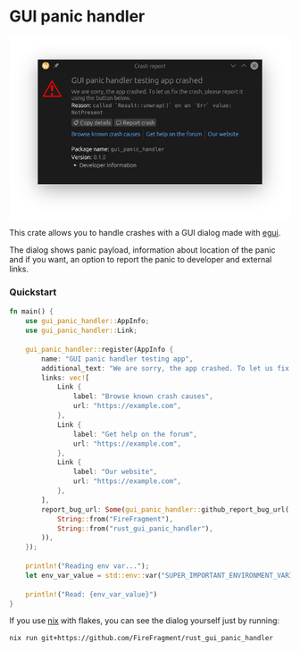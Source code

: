 # GUI panic handler

![screenshot of a panic dialog](./docs/screenshot.png)

This crate allows you to handle crashes with a GUI dialog made with [egui](https://github.com/emilk/egui).

The dialog shows panic payload, information about location of the panic and
if you want, an option to report the panic to developer and external links.

### Quickstart

```rust
fn main() {
    use gui_panic_handler::AppInfo;
    use gui_panic_handler::Link;

    gui_panic_handler::register(AppInfo {
        name: "GUI panic handler testing app",
        additional_text: "We are sorry, the app crashed. To let us fix the crash, please report it using the button below.",
        links: vec![
            Link {
                label: "Browse known crash causes",
                url: "https://example.com",
            },
            Link {
                label: "Get help on the forum",
                url: "https://example.com",
            },
            Link {
                label: "Our website",
                url: "https://example.com",
            },
        ],
        report_bug_url: Some(gui_panic_handler::github_report_bug_url(
            String::from("FireFragment"),
            String::from("rust_gui_panic_handler"),
        )),
    });

    println!("Reading env var...");
    let env_var_value = std::env::var("SUPER_IMPORTANT_ENVIRONMENT_VARIABLE").unwrap(); // Here we panic

    println!("Read: {env_var_value}")
}
```


If you use [nix](https://nixos.org/) with flakes, you can see the dialog yourself just by running:
```shell
nix run git+https://github.com/FireFragment/rust_gui_panic_handler
```
